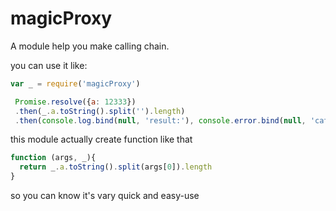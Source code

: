 # magicProxy

A module help you make calling chain.

you can use it like:

```javascript
var _ = require('magicProxy')

 Promise.resolve({a: 12333})
 .then(_.a.toString().split('').length)
 .then(console.log.bind(null, 'result:'), console.error.bind(null, 'catch error:'));
```

this module actually create function like that

```javascript
function (args, _){
  return _.a.toString().split(args[0]).length
}
```
so you can know it's vary quick and easy-use